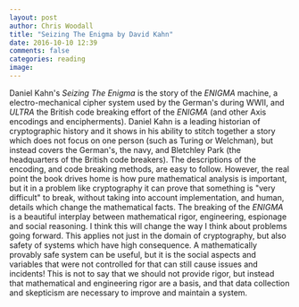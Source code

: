```yaml
---
layout: post
author: Chris Woodall
title: "Seizing The Enigma by David Kahn"
date: 2016-10-10 12:39
comments: false
categories: reading
image:
---
```


Daniel Kahn's _Seizing The Enigma_ is the story of the _ENIGMA_ machine, a
electro-mechanical cipher system used by the German's during WWII, and _ULTRA_
the British code breaking effort of the _ENIGMA_ (and other Axis encodings and
encipherments). Daniel Kahn is a leading historian of cryptographic history and
it shows in his ability to stitch together a story which does not focus on one
person (such as Turing or Welchman), but instead covers the German's, the navy,
and Bletchley Park (the headquarters of the British code breakers). The descriptions
of the encoding, and code breaking methods, are easy to follow. However, the real
point the book drives home is how pure mathematical analysis is important, but
it in a problem like cryptography it can prove that something is "very difficult"
to break, without taking into account implementation, and human, details which
change the mathematical facts. The breaking of the _ENIGMA_ is a beautiful interplay
between mathematical rigor, engineering, espionage and social reasoning. I think
this will change the way I think about problems going forward. This applies not
just in the domain of cryptography, but also safety of systems which have high
consequence. A mathematically provably safe system can be useful, but it is
the social aspects and variables that were not controlled for that can still
cause issues and incidents! This is not to say that we should not provide rigor,
but instead that mathematical and engineering rigor are a basis, and that data
collection and skepticism are necessary to improve and maintain a system.

